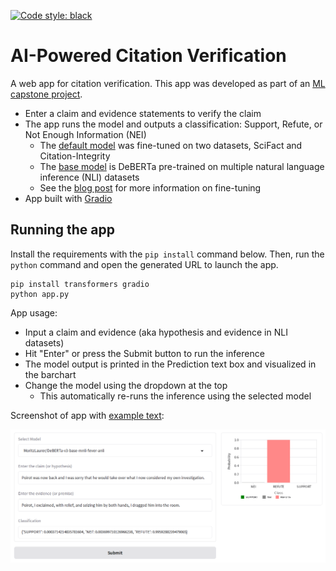 [![Code style: black](https://img.shields.io/badge/code%20style-black-000000.svg)](https://github.com/psf/black)

# AI-Powered Citation Verification

A web app for citation verification.
This app was developed as part of an [ML capstone project](https://github.com/jedick/ML-capstone-project).

- Enter a claim and evidence statements to verify the claim
- The app runs the model and outputs a classification: Support, Refute, or Not Enough Information (NEI)
  - The [default model](https://huggingface.co/jedick/DeBERTa-v3-base-mnli-fever-anli-scifact-citint) was fine-tuned on two datasets, SciFact and Citation-Integrity
  - The [base model](https://huggingface.co/MoritzLaurer/DeBERTa-v3-base-mnli-fever-anli) is DeBERTa pre-trained on multiple natural language inference (NLI) datasets
  - See the [blog post](https://jedick.github.io/blog/experimenting-with-transformer-models-for-citation-verification/) for more information on fine-tuning
- App built with [Gradio](https://github.com/gradio-app/gradio)

## Running the app

Install the requirements with the `pip install` command below.
Then, run the `python` command and open the generated URL to launch the app.

```
pip install transformers gradio
python app.py
```

App usage:

- Input a claim and evidence (aka hypothesis and evidence in NLI datasets)
- Hit "Enter" or press the Submit button to run the inference
- The model output is printed in the Prediction text box and visualized in the barchart
- Change the model using the dropdown at the top
  - This automatically re-runs the inference using the selected model

Screenshot of app with [example text](https://huggingface.co/datasets/nyu-mll/multi_nli/viewer/default/train?row=37&views%5B%5D=train):

![Screenshot of AI4citations app](./images/AI4citations_screenshot.png)
